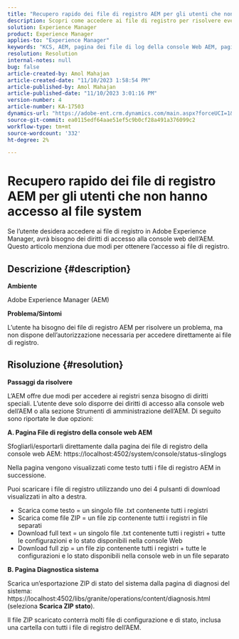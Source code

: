 ```yaml
---
title: "Recupero rapido dei file di registro AEM per gli utenti che non hanno accesso al file system"
description: Scopri come accedere ai file di registro per risolvere eventuali problemi in Adobe Experience Manager. È necessario disporre dei diritti di accesso alla console web AEM.
solution: Experience Manager
product: Experience Manager
applies-to: "Experience Manager"
keywords: "KCS, AEM, pagina dei file di log della console Web AEM, pagina di diagnostica del sistema"
resolution: Resolution
internal-notes: null
bug: false
article-created-by: Amol Mahajan
article-created-date: "11/10/2023 1:58:54 PM"
article-published-by: Amol Mahajan
article-published-date: "11/10/2023 3:01:16 PM"
version-number: 4
article-number: KA-17503
dynamics-url: "https://adobe-ent.crm.dynamics.com/main.aspx?forceUCI=1&pagetype=entityrecord&etn=knowledgearticle&id=3ef38345-d17f-ee11-8179-6045bd006704"
source-git-commit: ea0115edf64aae51ef5c9b0cf28a491a376099c2
workflow-type: tm+mt
source-wordcount: '332'
ht-degree: 2%

---
```


# Recupero rapido dei file di registro AEM per gli utenti che non hanno accesso al file system


Se l’utente desidera accedere ai file di registro in Adobe Experience Manager, avrà bisogno dei diritti di accesso alla console web dell’AEM. Questo articolo menziona due modi per ottenere l’accesso ai file di registro.

## Descrizione {#description}


<b>Ambiente</b>

Adobe Experience Manager (AEM)

<b>Problema/Sintomi</b>

L’utente ha bisogno dei file di registro AEM per risolvere un problema, ma non dispone dell’autorizzazione necessaria per accedere direttamente ai file di registro.


## Risoluzione {#resolution}


<b>Passaggi da risolvere</b>

L’AEM offre due modi per accedere ai registri senza bisogno di diritti speciali. L’utente deve solo disporre dei diritti di accesso alla console web dell’AEM o alla sezione Strumenti di amministrazione dell’AEM. Di seguito sono riportate le due opzioni:

<b>A. Pagina File di registro della console web AEM</b>

Sfogliarli/esportarli direttamente dalla pagina dei file di registro della console web AEM: https://localhost:4502/system/console/status-slinglogs

Nella pagina vengono visualizzati come testo tutti i file di registro AEM in successione.

Puoi scaricare i file di registro utilizzando uno dei 4 pulsanti di download visualizzati in alto a destra.

- Scarica come testo = un singolo file .txt contenente tutti i registri
- Scarica come file ZIP = un file zip contenente tutti i registri in file separati
- Download full text = un singolo file .txt contenente tutti i registri + tutte le configurazioni e lo stato disponibili nella console Web
- Download full zip = un file zip contenente tutti i registri + tutte le configurazioni e lo stato disponibili nella console web in un file separato


<b>B. Pagina Diagnostica sistema</b>

Scarica un’esportazione ZIP di stato del sistema dalla pagina di diagnosi del sistema: https://localhost:4502/libs/granite/operations/content/diagnosis.html (seleziona <b>Scarica ZIP stato</b>).

Il file ZIP scaricato conterrà molti file di configurazione e di stato, inclusa una cartella con tutti i file di registro dell’AEM.
